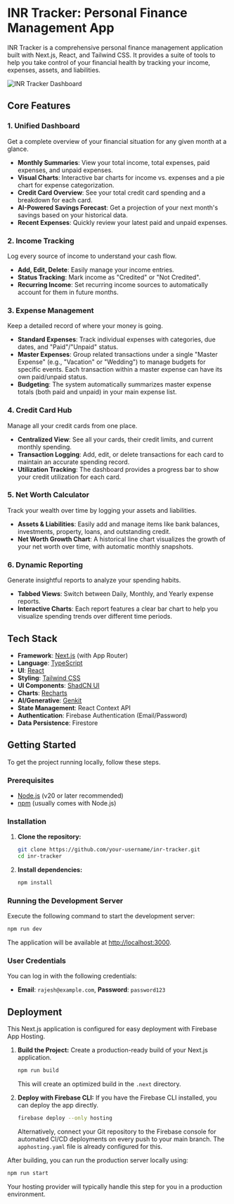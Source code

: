 # INR Tracker: Personal Finance Management App

INR Tracker is a comprehensive personal finance management application built with Next.js, React, and Tailwind CSS. It provides a suite of tools to help you take control of your financial health by tracking your income, expenses, assets, and liabilities.

![INR Tracker Dashboard](https://firebasestudio.ai/docs/inr-tracker-screenshot.png)

## Core Features

### 1. Unified Dashboard
Get a complete overview of your financial situation for any given month at a glance.
- **Monthly Summaries**: View your total income, total expenses, paid expenses, and unpaid expenses.
- **Visual Charts**: Interactive bar charts for income vs. expenses and a pie chart for expense categorization.
- **Credit Card Overview**: See your total credit card spending and a breakdown for each card.
- **AI-Powered Savings Forecast**: Get a projection of your next month's savings based on your historical data.
- **Recent Expenses**: Quickly review your latest paid and unpaid expenses.

### 2. Income Tracking
Log every source of income to understand your cash flow.
- **Add, Edit, Delete**: Easily manage your income entries.
- **Status Tracking**: Mark income as "Credited" or "Not Credited".
- **Recurring Income**: Set recurring income sources to automatically account for them in future months.

### 3. Expense Management
Keep a detailed record of where your money is going.
- **Standard Expenses**: Track individual expenses with categories, due dates, and "Paid"/"Unpaid" status.
- **Master Expenses**: Group related transactions under a single "Master Expense" (e.g., "Vacation" or "Wedding") to manage budgets for specific events. Each transaction within a master expense can have its own paid/unpaid status.
- **Budgeting**: The system automatically summarizes master expense totals (both paid and unpaid) in your main expense list.

### 4. Credit Card Hub
Manage all your credit cards from one place.
- **Centralized View**: See all your cards, their credit limits, and current monthly spending.
- **Transaction Logging**: Add, edit, or delete transactions for each card to maintain an accurate spending record.
- **Utilization Tracking**: The dashboard provides a progress bar to show your credit utilization for each card.

### 5. Net Worth Calculator
Track your wealth over time by logging your assets and liabilities.
- **Assets & Liabilities**: Easily add and manage items like bank balances, investments, property, loans, and outstanding credit.
- **Net Worth Growth Chart**: A historical line chart visualizes the growth of your net worth over time, with automatic monthly snapshots.

### 6. Dynamic Reporting
Generate insightful reports to analyze your spending habits.
- **Tabbed Views**: Switch between Daily, Monthly, and Yearly expense reports.
- **Interactive Charts**: Each report features a clear bar chart to help you visualize spending trends over different time periods.

## Tech Stack

- **Framework**: [Next.js](https://nextjs.org/) (with App Router)
- **Language**: [TypeScript](https://www.typescriptlang.org/)
- **UI**: [React](https://reactjs.org/)
- **Styling**: [Tailwind CSS](https://tailwindcss.com/)
- **UI Components**: [ShadCN UI](https://ui.shadcn.com/)
- **Charts**: [Recharts](https://recharts.org/)
- **AI/Generative**: [Genkit](https://firebase.google.com/docs/genkit)
- **State Management**: React Context API
- **Authentication**: Firebase Authentication (Email/Password)
- **Data Persistence**: Firestore

## Getting Started

To get the project running locally, follow these steps.

### Prerequisites

- [Node.js](https://nodejs.org/en/) (v20 or later recommended)
- [npm](https://www.npmjs.com/) (usually comes with Node.js)

### Installation

1.  **Clone the repository:**
    ```bash
    git clone https://github.com/your-username/inr-tracker.git
    cd inr-tracker
    ```

2.  **Install dependencies:**
    ```bash
    npm install
    ```

### Running the Development Server

Execute the following command to start the development server:

```bash
npm run dev
```

The application will be available at [http://localhost:3000](http://localhost:3000).

### User Credentials

You can log in with the following credentials:
- **Email**: `rajesh@example.com`, **Password**: `password123`

## Deployment

This Next.js application is configured for easy deployment with Firebase App Hosting.

1.  **Build the Project:**
    Create a production-ready build of your Next.js application.
    ```bash
    npm run build
    ```
    This will create an optimized build in the `.next` directory.

2.  **Deploy with Firebase CLI:**
    If you have the Firebase CLI installed, you can deploy the app directly.
    ```bash
    firebase deploy --only hosting
    ```

    Alternatively, connect your Git repository to the Firebase console for automated CI/CD deployments on every push to your main branch. The `apphosting.yaml` file is already configured for this.

After building, you can run the production server locally using:
```bash
npm run start
```
Your hosting provider will typically handle this step for you in a production environment.
